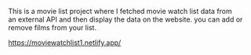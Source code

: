 This is a movie list project where I fetched movie watch list data from          
an external API and then display the data on the website. you can add or remove films from your list.                                                                                                                            
  
https://moviewatchlist1.netlify.app/      
